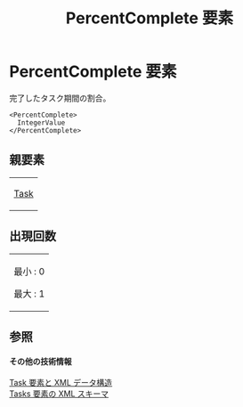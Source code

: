 ﻿---
title: PercentComplete 要素
TOCTitle: PercentComplete 要素
ms:assetid: 735ce163-61f0-40f2-a560-d2364fea85a3
ms:mtpsurl: https://msdn.microsoft.com/ja-jp/library/Bb968546(v=office.12)
ms:contentKeyID: 16739767
ms.date: 06/30/2008
mtps_version: v=office.12
ms.translationtype: HT
---

# PercentComplete 要素

完了したタスク期間の割合。

    <PercentComplete>
      IntegerValue
    </PercentComplete>

## 親要素

<table>
<colgroup>
<col style="width: 100%" />
</colgroup>
<tbody>
<tr class="odd">
<td><p><a href="task-element.md">Task</a></p></td>
</tr>
</tbody>
</table>


## 出現回数


<table>
<colgroup>
<col style="width: 100%" />
</colgroup>
<tbody>
<tr class="odd">
<td><p>最小 : 0</p>
<p>最大 : 1</p></td>
</tr>
</tbody>
</table>


## 参照

#### その他の技術情報

[Task 要素と XML データ構造](task-elements-and-xml-structure.md)  
[Tasks 要素の XML スキーマ](xml-schema-for-the-tasks-element.md)

